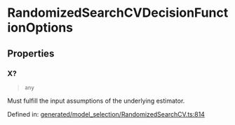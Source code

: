 # RandomizedSearchCVDecisionFunctionOptions

## Properties

### X?

> `any`

Must fulfill the input assumptions of the underlying estimator.

Defined in:  [generated/model\_selection/RandomizedSearchCV.ts:814](https://github.com/transitive-bullshit/scikit-learn-ts/blob/b59c1ff/packages/sklearn/src/generated/model_selection/RandomizedSearchCV.ts#L814)
